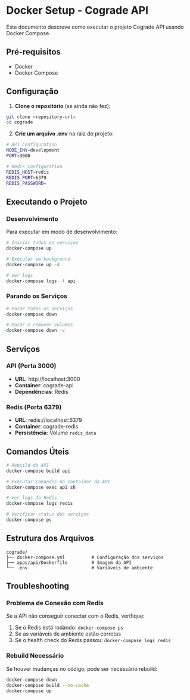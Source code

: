 # Docker Setup - Cograde API

Este documento descreve como executar o projeto Cograde API usando Docker Compose.

## Pré-requisitos

- Docker
- Docker Compose

## Configuração

1. **Clone o repositório** (se ainda não fez):

```bash
git clone <repository-url>
cd cograde
```

2. **Crie um arquivo .env** na raiz do projeto:

```bash
# API Configuration
NODE_ENV=development
PORT=3000

# Redis Configuration
REDIS_HOST=redis
REDIS_PORT=6379
REDIS_PASSWORD=
```

## Executando o Projeto

### Desenvolvimento

Para executar em modo de desenvolvimento:

```bash
# Iniciar todos os serviços
docker-compose up

# Executar em background
docker-compose up -d

# Ver logs
docker-compose logs -f api
```

### Parando os Serviços

```bash
# Parar todos os serviços
docker-compose down

# Parar e remover volumes
docker-compose down -v
```

## Serviços

### API (Porta 3000)

- **URL**: http://localhost:3000
- **Container**: cograde-api
- **Dependências**: Redis

### Redis (Porta 6379)

- **URL**: redis://localhost:6379
- **Container**: cograde-redis
- **Persistência**: Volume `redis_data`

## Comandos Úteis

```bash
# Rebuild da API
docker-compose build api

# Executar comandos no container da API
docker-compose exec api sh

# Ver logs do Redis
docker-compose logs redis

# Verificar status dos serviços
docker-compose ps
```

## Estrutura dos Arquivos

```
cograde/
├── docker-compose.yml          # Configuração dos serviços
├── apps/api/Dockerfile         # Imagem da API
└── .env                        # Variáveis de ambiente
```

## Troubleshooting

### Problema de Conexão com Redis

Se a API não conseguir conectar com o Redis, verifique:

1. Se o Redis está rodando: `docker-compose ps`
2. Se as variáveis de ambiente estão corretas
3. Se o health check do Redis passou: `docker-compose logs redis`

### Rebuild Necessário

Se houver mudanças no código, pode ser necessário rebuild:

```bash
docker-compose down
docker-compose build --no-cache
docker-compose up
```
